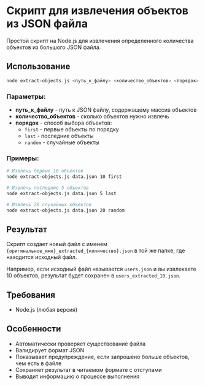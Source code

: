 # Скрипт для извлечения объектов из JSON файла

Простой скрипт на Node.js для извлечения определенного количества объектов из большого JSON файла.

## Использование

```bash
node extract-objects.js <путь_к_файлу> <количество_объектов> <порядок>
```

### Параметры:

- **путь_к_файлу** - путь к JSON файлу, содержащему массив объектов
- **количество_объектов** - сколько объектов нужно извлечь
- **порядок** - способ выбора объектов:
  - `first` - первые объекты по порядку
  - `last` - последние объекты
  - `random` - случайные объекты

### Примеры:

```bash
# Извлечь первые 10 объектов
node extract-objects.js data.json 10 first

# Извлечь последние 5 объектов
node extract-objects.js data.json 5 last

# Извлечь 20 случайных объектов
node extract-objects.js data.json 20 random
```

## Результат

Скрипт создает новый файл с именем `{оригинальное_имя}_extracted_{количество}.json` в той же папке, где находится исходный файл.

Например, если исходный файл называется `users.json` и вы извлекаете 10 объектов, результат будет сохранен в `users_extracted_10.json`.

## Требования

- Node.js (любая версия)

## Особенности

- Автоматически проверяет существование файла
- Валидирует формат JSON
- Показывает предупреждение, если запрошено больше объектов, чем есть в файле
- Сохраняет результат в читаемом формате с отступами
- Выводит информацию о процессе выполнения 